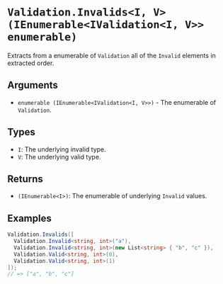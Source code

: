 # `Validation.Invalids<I, V>(IEnumerable<IValidation<I, V>> enumerable)`

Extracts from a enumerable of `Validation` all of the `Invalid` elements in extracted order.

## Arguments

* `enumerable (IEnumerable<IValidation<I, V>>)` - The enumerable of `Validation`.

## Types

* `I`: The underlying invalid type.
* `V`: The underlying valid type.

## Returns

* `(IEnumerable<I>)`: The enumerable of underlying `Invalid` values.

## Examples

```csharp
Validation.Invalids([
  Validation.Invalid<string, int>("a"),
  Validation.Invalid<string, int>(new List<string> { "b", "c" }),
  Validation.Valid<string, int>(0),
  Validation.Valid<string, int>(1)
]);
// => ["a", "b", "c"]
```
